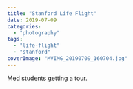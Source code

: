 ```yaml
---
title: "Stanford Life Flight"
date: 2019-07-09
categories: 
  - "photography"
tags: 
  - "life-flight"
  - "stanford"
coverImage: "MVIMG_20190709_160704.jpg"
---
```


Med students getting a tour.
